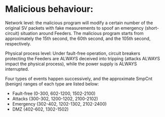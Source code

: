 # Malicious behaviour:

Network level: the malicious program will modify a certain number of the original SV packets with fake measurements to spoof an emergency (short-circuit) situation around Feeders. The malicious program starts from approximately the 15th second, the 60th second, and the 105th second, respectively.

Physical process level: Under fault-free operation, circuit breakers protecting the Feeders are ALWAYS deceived into tripping (attacks ALWAYS impact the physical process), while the power supply is ALWAYS interrupted.

Four types of events happen successively, and the approximate SmpCnt (benign) ranges of each type are listed below:
- Fault-free (0-300, 602-1200, 1502-2100)
- Attacks (300-302, 1200-1202, 2100-2102)
- Emergency (302-402, 1202-1302, 2102-2400)
- DMZ (402-602, 1302-1502)